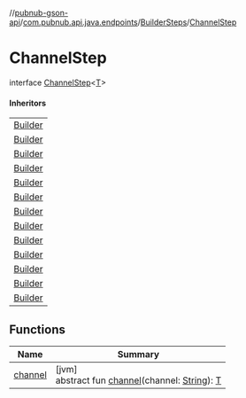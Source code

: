//[pubnub-gson-api](../../../../index.md)/[com.pubnub.api.java.endpoints](../../index.md)/[BuilderSteps](../index.md)/[ChannelStep](index.md)

# ChannelStep

interface [ChannelStep](index.md)&lt;[T](index.md)&gt;

#### Inheritors

| |
|---|
| [Builder](../../../com.pubnub.api.java.endpoints.files/-publish-file-message/-builder/index.md) |
| [Builder](../../../com.pubnub.api.java.endpoints.files/-list-files/-builder/index.md) |
| [Builder](../../../com.pubnub.api.java.endpoints.files/-download-file/-builder/index.md) |
| [Builder](../../../com.pubnub.api.java.endpoints.files/-delete-file/-builder/index.md) |
| [Builder](../../../com.pubnub.api.java.endpoints.files/-send-file/-builder/index.md) |
| [Builder](../../../com.pubnub.api.java.endpoints.files/-get-file-url/-builder/index.md) |
| [Builder](../../../com.pubnub.api.java.endpoints.objects_api.members/-remove-channel-members/-builder/index.md) |
| [Builder](../../../com.pubnub.api.java.endpoints.objects_api.members/-manage-channel-members/-builder/index.md) |
| [Builder](../../../com.pubnub.api.java.endpoints.objects_api.members/-get-channel-members/-builder/index.md) |
| [Builder](../../../com.pubnub.api.java.endpoints.objects_api.members/-set-channel-members/-builder/index.md) |
| [Builder](../../../com.pubnub.api.java.endpoints.objects_api.channel/-remove-channel-metadata/-builder/index.md) |
| [Builder](../../../com.pubnub.api.java.endpoints.objects_api.channel/-set-channel-metadata/-builder/index.md) |
| [Builder](../../../com.pubnub.api.java.endpoints.objects_api.channel/-get-channel-metadata/-builder/index.md) |

## Functions

| Name | Summary |
|---|---|
| [channel](channel.md) | [jvm]<br>abstract fun [channel](channel.md)(channel: [String](https://docs.oracle.com/javase/8/docs/api/java/lang/String.html)): [T](index.md) |
